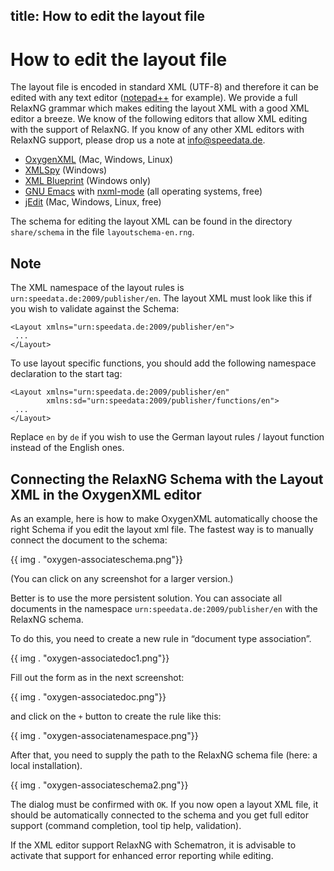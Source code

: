 title: How to edit the layout file
---
How to edit the layout file
===========================

The layout file is encoded in standard XML (UTF-8) and therefore it can
be edited with any text editor
([notepad++](http://notepad-plus-plus.org) for example). We provide a
full RelaxNG grammar which makes editing the layout XML with a good XML
editor a breeze. We know of the following editors that allow XML editing
with the support of RelaxNG. If you know of any other XML editors with
RelaxNG support, please drop us a note at
[info@speedata.de](mailto:info@speedata.de).

-   [OxygenXML](http://www.oxygenxml.com) (Mac, Windows, Linux)
-   [XMLSpy](http://www.altova.com/xml-editor/) (Windows)
-   [XML Blueprint](http://www.xmlblueprint.com/) (Windows only)
-   [GNU Emacs](http://www.gnu.org/software/emacs/) with [nxml-mode](http://www.thaiopensource.com/nxml-mode/) (all operating systems, free)
-   [jEdit](www.jedit.org) (Mac, Windows, Linux, free)

The schema for editing the layout XML can be found in the directory
`share/schema` in the file `layoutschema-en.rng`.

Note
----

The XML namespace of the layout rules is
`urn:speedata.de:2009/publisher/en`. The layout XML must look like this
if you wish to validate against the Schema:

    <Layout xmlns="urn:speedata.de:2009/publisher/en">
     ...
    </Layout>

To use layout specific functions, you should add the following namespace
declaration to the start tag:

    <Layout xmlns="urn:speedata.de:2009/publisher/en"
            xmlns:sd="urn:speedata:2009/publisher/functions/en">
     ...
    </Layout>

Replace `en` by `de` if you wish to use the German layout rules / layout
function instead of the English ones.

Connecting the RelaxNG Schema with the Layout XML in the OxygenXML editor
-------------------------------------------------------------------------

As an example, here is how to make OxygenXML automatically choose the
right Schema if you edit the layout xml file. The fastest way is to
manually connect the document to the schema:

{{ img . "oxygen-associateschema.png"}}

(You can click on any screenshot for a larger version.)

Better is to use the more persistent solution. You can associate all
documents in the namespace `urn:speedata.de:2009/publisher/en` with the
RelaxNG schema.

To do this, you need to create a new rule in “document type association”.

{{ img . "oxygen-associatedoc1.png"}}

Fill out the form as in the next screenshot:

{{ img . "oxygen-associatedoc.png"}}

and click on the `+` button to create the rule like this:

{{ img . "oxygen-associatenamespace.png"}}

After that, you need to supply the path to the RelaxNG schema file
(here: a local installation).

{{ img . "oxygen-associateschema2.png"}}

The dialog must be confirmed with `OK`. If you now open a layout XML
file, it should be automatically connected to the schema and you get
full editor support (command completion, tool tip help, validation).

If the XML editor support RelaxNG with Schematron, it is advisable to activate
that support for enhanced error reporting while editing.

